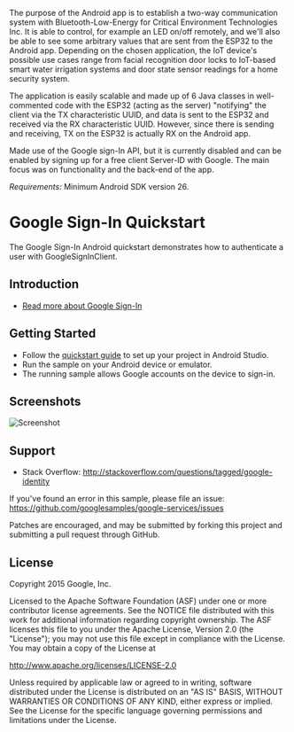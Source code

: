 The purpose of the Android app is to establish a two-way communication system with Bluetooth-Low-Energy for Critical Environment Technologies Inc. It is able to control, for example an LED on/off remotely, and we'll also be able to see some arbitrary values that are sent from the ESP32 to the Android app. Depending on the chosen application, the IoT device's possible use cases range from facial recognition door locks to IoT-based smart water irrigation systems and door state sensor readings for a home security system.

The application is easily scalable and made up of 6 Java classes in well-commented code with the ESP32 (acting as the server) "notifying" the client via the TX characteristic UUID, and data is sent to the ESP32 and received via the RX characteristic UUID. However, since there is sending and receiving, TX on the ESP32 is actually RX on the Android app.

Made use of the Google sign-In API, but it is currently disabled and can be enabled by signing up for a free client Server-ID with Google. The main focus was on functionality and the back-end of the app.

*Requirements:*
Minimum Android SDK version 26.

Google Sign-In Quickstart
=========================

The Google Sign-In Android quickstart demonstrates how to authenticate a user with GoogleSignInClient.

Introduction
------------

- [Read more about Google Sign-In](https://developers.google.com/identity/sign-in/)

Getting Started
---------------

- Follow the [quickstart guide](https://developers.google.com/identity/sign-in/android/start) to set up your project in Android Studio.
- Run the sample on your Android device or emulator.
- The running sample allows Google accounts on the device to sign-in.

Screenshots
-----------
![Screenshot](app/src/main/sign-in-sample.png)

Support
-------

- Stack Overflow: http://stackoverflow.com/questions/tagged/google-identity

If you've found an error in this sample, please file an issue:
https://github.com/googlesamples/google-services/issues

Patches are encouraged, and may be submitted by forking this project and
submitting a pull request through GitHub.

License
-------

Copyright 2015 Google, Inc.

Licensed to the Apache Software Foundation (ASF) under one or more contributor
license agreements.  See the NOTICE file distributed with this work for
additional information regarding copyright ownership.  The ASF licenses this
file to you under the Apache License, Version 2.0 (the "License"); you may not
use this file except in compliance with the License.  You may obtain a copy of
the License at

  http://www.apache.org/licenses/LICENSE-2.0

Unless required by applicable law or agreed to in writing, software
distributed under the License is distributed on an "AS IS" BASIS, WITHOUT
WARRANTIES OR CONDITIONS OF ANY KIND, either express or implied.  See the
License for the specific language governing permissions and limitations under
the License.
